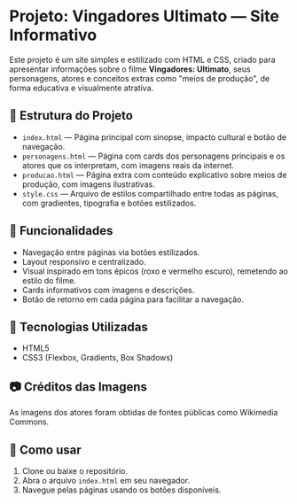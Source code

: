 # Projeto: Vingadores Ultimato — Site Informativo

Este projeto é um site simples e estilizado com HTML e CSS, criado para apresentar informações sobre o filme **Vingadores: Ultimato**, seus personagens, atores e conceitos extras como "meios de produção", de forma educativa e visualmente atrativa.

## 📁 Estrutura do Projeto

- `index.html` — Página principal com sinopse, impacto cultural e botão de navegação.
- `personagens.html` — Página com cards dos personagens principais e os atores que os interpretam, com imagens reais da internet.
- `producao.html` — Página extra com conteúdo explicativo sobre meios de produção, com imagens ilustrativas.
- `style.css` — Arquivo de estilos compartilhado entre todas as páginas, com gradientes, tipografia e botões estilizados.

## 🚀 Funcionalidades

- Navegação entre páginas via botões estilizados.
- Layout responsivo e centralizado.
- Visual inspirado em tons épicos (roxo e vermelho escuro), remetendo ao estilo do filme.
- Cards informativos com imagens e descrições.
- Botão de retorno em cada página para facilitar a navegação.

## 🎨 Tecnologias Utilizadas

- HTML5
- CSS3 (Flexbox, Gradients, Box Shadows)

## 📷 Créditos das Imagens

As imagens dos atores foram obtidas de fontes públicas como Wikimedia Commons.

## 📌 Como usar

1. Clone ou baixe o repositório.
2. Abra o arquivo `index.html` em seu navegador.
3. Navegue pelas páginas usando os botões disponíveis.
